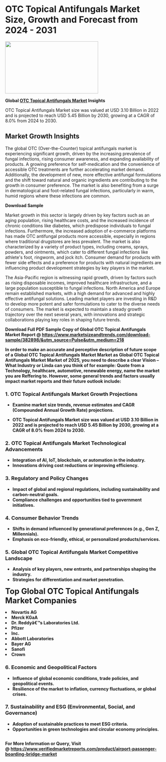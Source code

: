 <H1>OTC Topical Antifungals Market Size, Growth and Forecast from 2024 - 2031</H1><img class="aligncenter size-medium wp-image-584254" src="https://thirdeyenews.in/wp-content/uploads/2024/09/Global-Market-Research-300x168.jpeg" alt="" width="300" height="168" /><p><strong>Global&nbsp;<a href="https://www.marketsizeandtrends.com/download-sample/382898/&amp;utm_source=Pulse&amp;utm_medium=218">OTC Topical Antifungals Market</a> Insights</strong></p><p>OTC Topical Antifungals Market size was valued at USD 3.10 Billion in 2022 and is projected to reach USD 5.45 Billion by 2030, growing at a CAGR of 8.0% from 2024 to 2030.</p><p><h2>Market Growth Insights</h2> <p>The global OTC (Over-the-Counter) topical antifungals market is experiencing significant growth, driven by the increasing prevalence of fungal infections, rising consumer awareness, and expanding availability of products. A growing preference for self-medication and the convenience of accessible OTC treatments are further accelerating market demand. Additionally, the development of new, more effective antifungal formulations and the shift toward natural and organic ingredients are contributing to the growth in consumer preference. The market is also benefiting from a surge in dermatological and foot-related fungal infections, particularly in warm, humid regions where these infections are common.</p> <p><strong>Download Sample</strong></p> <p>Market growth in this sector is largely driven by key factors such as an aging population, rising healthcare costs, and the increased incidence of chronic conditions like diabetes, which predispose individuals to fungal infections. Furthermore, the increased adoption of e-commerce platforms has made OTC antifungal products more accessible, especially in regions where traditional drugstores are less prevalent. The market is also characterized by a variety of product types, including creams, sprays, powders, and ointments, which cater to different fungal infections like athlete's foot, ringworm, and jock itch. Consumer demand for products with fewer side effects and a preference for products with natural ingredients are influencing product development strategies by key players in the market.</p> <p>The Asia-Pacific region is witnessing rapid growth, driven by factors such as rising disposable incomes, improved healthcare infrastructure, and a large population susceptible to fungal infections. North America and Europe remain established markets, with a high demand for advanced and highly effective antifungal solutions. Leading market players are investing in R&D to develop more potent and safer formulations to cater to the diverse needs of consumers. The market is expected to maintain a steady growth trajectory over the next several years, with innovations and strategic collaborations playing key roles in shaping future trends.</p> <p><strong></p><p><span class=""><strong>Download Full PDF Sample Copy of Global OTC Topical Antifungals Market Report</strong> @ <a href="https://www.marketsizeandtrends.com/download-sample/382898/&amp;utm_source=Pulse&amp;utm_medium=218" target="_blank">https://www.marketsizeandtrends.com/download-sample/382898/&amp;utm_source=Pulse&amp;utm_medium=218</a></span></p><p>In order to make an accurate and perceptive description of future scope of a Global&nbsp;OTC Topical Antifungals Market Market as Global&nbsp;OTC Topical Antifungals Market Market of 2025, you need to describe a clear Vision &ndash; What Industry or Linda can you think of for example: Quote from a Technology, healthcare, automotive, renewable energy, name the market you are Reffering to. However, some general trends and factors usually impact market reports and their future outlook include:</p><h3>1.&nbsp;<strong>OTC Topical Antifungals Market Growth Projections</strong></h3><ul><li>Examine market size trends, revenue estimates and CAGR (Compounded Annual Growth Rate) projections.</li><li><p>OTC Topical Antifungals Market size was valued at USD 3.10 Billion in 2022 and is projected to reach USD 5.45 Billion by 2030, growing at a CAGR of 8.0% from 2024 to 2030.</p></li></ul><h3>2.&nbsp;<strong>OTC Topical Antifungals Market Technological Advancements</strong></h3><ul><li>Integration of AI, IoT, blockchain, or automation in the industry.</li><li>Innovations driving cost reductions or improving efficiency.</li></ul><h3>3.&nbsp;<strong>Regulatory and Policy Changes</strong></h3><ul><li>Impact of global and regional regulations, including sustainability and carbon-neutral goals.</li><li>Compliance challenges and opportunities tied to government initiatives.</li></ul><h3>4.&nbsp;<strong>Consumer Behavior Trends</strong></h3><ul><li>Shifts in demand influenced by generational preferences (e.g., Gen Z, Millennials).</li><li>Emphasis on eco-friendly, ethical, or personalized products/services.</li></ul><h3>5.&nbsp;<strong>Global OTC Topical Antifungals Market Competitive Landscape</strong></h3><ul><li>Analysis of key players, new entrants, and partnerships shaping the industry.</li><li>Strategies for differentiation and market penetration.</li></ul><p data-pm-slice="1 1 []"><span style="color: inherit; font-family: inherit; font-size: 25px;">Top Global OTC Topical Antifungals Market Companies</span></p><div class="" data-test-id=""><p><li>Novartis AG</li><li> Merck KGaA</li><li> Dr. Reddyâ€™s Laboratories Ltd.</li><li> Pfizer</li><li> Inc.</li><li> Abbott Laboratories</li><li> Bayer AG</li><li> Sanofi</li><li> Crown</li></p></div><h3>6.&nbsp;<strong>Economic and Geopolitical Factors</strong></h3><ul><li>Influence of global economic conditions, trade policies, and geopolitical events.</li><li>Resilience of the market to inflation, currency fluctuations, or global crises.</li></ul><h3>7.&nbsp;<strong>Sustainability and ESG (Environmental, Social, and Governance)</strong></h3><ul><li>Adoption of sustainable practices to meet ESG criteria.</li><li>Opportunities in green technologies and circular economy principles.</li></ul><h2><strong style="font-size: 14px;">For More Information or Query, Visit @&nbsp;</strong><a style="background-color: #ffffff; font-size: 14px;" href="https://www.marketsizeandtrends.com/report/otc-topical-antifungals-market/" target="_blank">https://www.verifiedmarketreports.com/product/airport-passenger-boarding-bridge-market</a></h2>
